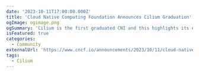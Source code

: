 ```yaml
---
date: '2023-10-11T17:00:00.000Z'
title: 'Cloud Native Computing Foundation Announces Cilium Graduation'
ogImage: ogimage.png
ogSummary: 'Cilium is the first graduated CNI and this highlights its evolution from a simple CNI to a complete networking, observability, and security solution'
isFeatured: true
categories:
  - Community
externalUrl: 'https://www.cncf.io/announcements/2023/10/11/cloud-native-computing-foundation-announces-cilium-graduation/'
tags:
  - Cilium
---
```

